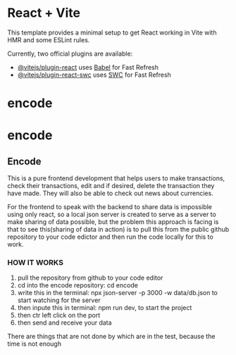 # React + Vite

This template provides a minimal setup to get React working in Vite with HMR and some ESLint rules.

Currently, two official plugins are available:

- [@vitejs/plugin-react](https://github.com/vitejs/vite-plugin-react/blob/main/packages/plugin-react/README.md) uses [Babel](https://babeljs.io/) for Fast Refresh
- [@vitejs/plugin-react-swc](https://github.com/vitejs/vite-plugin-react-swc) uses [SWC](https://swc.rs/) for Fast Refresh
# encode
# encode

<h2 className="text-lg font-extrabold text-black">Encode</h2>
<p>This is a pure frontend development that helps users to make transactions, check their transactions, edit and if desired, delete the transaction they have made. They will also be able to check out news about currencies. </p>
<p>For the frontend to speak with the backend to share data is impossible using only react, so a local json server is created to serve as a server to make sharing of data possible, but the problem this approach is facing is that to see this(sharing of data in action) is to pull this from the public github repository to your code edictor and then run the code locally for this to work.</p>
<h3>HOW IT WORKS</h3>
<ol className="pt-5 pl-72 text-start">
<li>pull the repository from github to your code editor</li>
<li>cd into the encode repository: cd encode</li>
<li>write this in the terminal: npx json-server -p 3000 -w data/db.json to start watching for the server</li>
<li>then inpute this in terminal: npm run dev, to start the project</li>
<li>then ctr left click on the port </li>
<li>then send and receive your data</li>
</ol>
<p>There are things that are not done by which are in the test, because the time is not enough</p>
